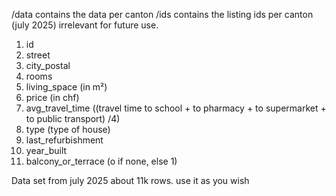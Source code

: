 /data contains the data per canton
/ids contains the listing ids per canton (july 2025) irrelevant for future use.

1. id
2. street
3. city_postal
4. rooms
5. living_space (in m²)
6. price (in chf)
7. avg_travel_time ((travel time to school + to pharmacy + to supermarket + to public transport) /4)
8. type (type of house)
9. last_refurbishment
10. year_built
11. balcony_or_terrace (o if none, else 1)

Data set from july 2025
about 11k rows.
use it as you wish
